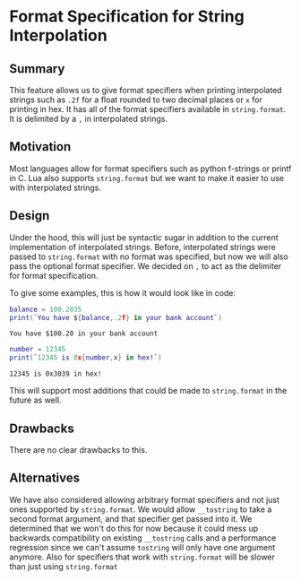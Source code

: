 # Format Specification for String Interpolation

## Summary

This feature allows us to give format specifiers when printing interpolated strings such as `.2f` for a float rounded to two decimal places or `x` for printing in hex. It has all of the format specifiers available in `string.format`. It is delimited by a `,` in interpolated strings. 

## Motivation

Most languages allow for format specifiers such as python f-strings or printf in C. Lua also supports `string.format` but we want to make it easier to use with interpolated strings. 

## Design

Under the hood, this will just be syntactic sugar in addition to the current implementation of interpolated strings. Before, interpolated strings were passed to `string.format` with no format was specified, but now we will also pass the optional format specifier. We decided on `,` to act as the delimiter for format specification.

To give some examples, this is how it would look like in code:

```lua
balance = 100.2035
print(`You have ${balance,.2f} in your bank account`)
```
`You have $100.20 in your bank account`

```lua
number = 12345
print(`12345 is 0x{number,x} in hex!`)
```
`12345 is 0x3039 in hex!`

This will support most additions that could be made to `string.format` in the future as well. 

## Drawbacks

There are no clear drawbacks to this.

## Alternatives

We have also considered allowing arbitrary format specifiers and not just ones supported by `string.format`. We would allow `__tostring` to take a second format argument, and that specifier get passed into it. We determined that we won't do this for now because it could mess up backwards compatibility on existing `__tostring` calls and a performance regression since we can't assume `tostring` will only have one argument anymore. Also for specifiers that work with `string.format` will be slower than just using `string.format`
